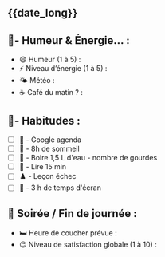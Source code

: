 ## {{date_long}}

## 📍- **Humeur & Énergie... :**

- 😄 Humeur (1 à 5) : 
- ⚡ Niveau d’énergie (1 à 5) : 
- 🌤 Météo : 
- ☕ Café du matin ? : 

## 📍- **Habitudes :**

- [ ] 📆 - Google agenda 
- [ ] 🛌 - 8h de sommeil 
- [ ] 🍶 - Boire 1,5 L d'eau - nombre de gourdes
- [ ] 📖 - Lire 15 min
- [ ] ♟️ - Leçon échec 
- [ ] 📱 - 3 h de temps d'écran

## 🌙 **Soirée / Fin de journée :**

- 🛏️ Heure de coucher prévue : 
- 😌 Niveau de satisfaction globale (1 à 10) : 